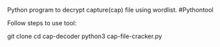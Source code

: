 Python program to decrypt capture(cap) file using wordlist.
#Pythontool

Follow steps to use tool:

git clone 
cd cap-decoder
python3 cap-file-cracker.py
